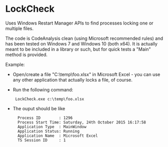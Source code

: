 # LockCheck
Uses Windows Restart Manager APIs to find processes locking one or multiple files.

The code is CodeAnalysis clean (using Microsoft recommended rules) and has been tested on Windows 7 and Windows 10 (both x64).
It is actually meant to be included in a library or such, but for quick tests a "Main" method is provided.

Example:

* Open/create a file "C:\temp\foo.xlsx" in Microsoft Excel - you can use any other application that actually locks a file, of course.
* Run the following command: 

       LockCheck.exe c:\temp\foo.xlsx
  
* The ouput should be like

        Process ID        : 1296
        Process Start Time: Saturday, 24th October 2015 16:17:58
        Application Type  : MainWindow
        Application Status: Running
        Application Name  : Microsoft Excel
        TS Session ID     : 1

